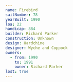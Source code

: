 ```yaml
---
name: Firebird
sailNumber: 78
yearBuilt: 1990
loa: 22
handicap: 884
builder: Richard Parker
construction: Unknown
design: Hardchine
designer: Wyche and Coppock
owners:
  - from: 1990
    to: 1991
    owner: Richard Parker
lost: true
---
```

